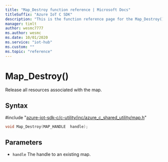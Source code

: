 ```yaml
---                             
title: "Map_Destroy function reference | Microsoft Docs" 
titleSuffix: "Azure IoT C SDK"            
description: "This is the function reference page for the Map_Destroy() function in the Azure IoT C SDK. This SDK is used with Azure IoT Hub and Azure IoT Hub Device Provisioning Service"            
manager: timlt                 
author: wesmc7777              
ms.author: wesmc               
ms.date: 10/01/2020                    
ms.service: "iot-hub"             
ms.custom: ""                
ms.topic: "reference"        
---                            
```


# Map_Destroy()

Release all resources associated with the map.

## Syntax

\#include "[azure-iot-sdk-c/c-utility/inc/azure_c_shared_utility/map.h](../map-h.md)"  
```C
void Map_Destroy(MAP_HANDLE  handle);
```

## Parameters
* `handle` The handle to an existing map.


